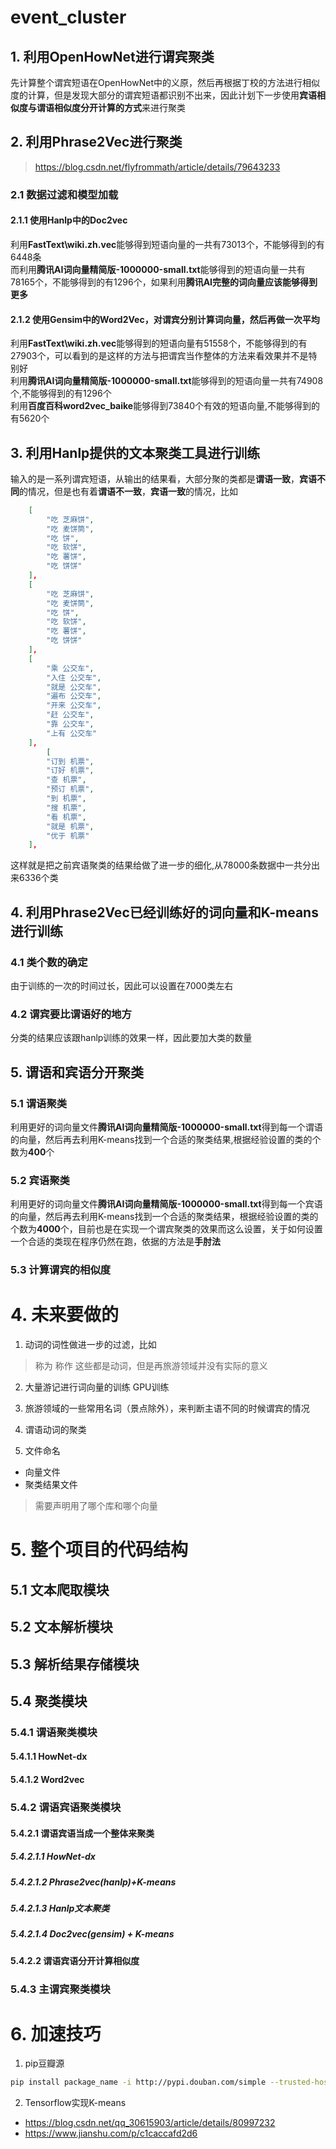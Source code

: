 # event_cluster

## 1. 利用OpenHowNet进行谓宾聚类
先计算整个谓宾短语在OpenHowNet中的义原，然后再根据丁校的方法进行相似度的计算，但是发现大部分的谓宾短语都识别不出来，因此计划下一步使用**宾语相似度与谓语相似度分开计算的方式**来进行聚类

## 2. 利用Phrase2Vec进行聚类
> https://blog.csdn.net/flyfrommath/article/details/79643233

### 2.1 数据过滤和模型加载

#### 2.1.1 使用Hanlp中的Doc2vec
利用**FastText\wiki.zh.vec**能够得到短语向量的一共有73013个，不能够得到的有6448条<br>
而利用**腾讯AI词向量精简版-1000000-small.txt**能够得到的短语向量一共有78165个，不能够得到的有1296个，如果利用**腾讯AI完整的词向量应该能够得到更多**

#### 2.1.2 使用Gensim中的Word2Vec，对谓宾分别计算词向量，然后再做一次平均
利用**FastText\wiki.zh.vec**能够得到的短语向量有51558个，不能够得到的有27903个，可以看到的是这样的方法与把谓宾当作整体的方法来看效果并不是特别好<br>
利用**腾讯AI词向量精简版-1000000-small.txt**能够得到的短语向量一共有74908个,不能够得到的有1296个<br>
利用**百度百科word2vec_baike**能够得到73840个有效的短语向量,不能够得到的有5620个


## 3. 利用Hanlp提供的文本聚类工具进行训练
输入的是一系列谓宾短语，从输出的结果看，大部分聚的类都是**谓语一致**，**宾语不同**的情况，但是也有着**谓语不一致**，**宾语一致**的情况，比如

```JSON
    [
        "吃 芝麻饼",
        "吃 麦饼筒",
        "吃 饼",
        "吃 软饼",
        "吃 薯饼",
        "吃 饼饼"
    ],
    [
        "吃 芝麻饼",
        "吃 麦饼筒",
        "吃 饼",
        "吃 软饼",
        "吃 薯饼",
        "吃 饼饼"
    ],
    [
        "乘 公交车",
        "入住 公交车",
        "就是 公交车",
        "遍布 公交车",
        "开来 公交车",
        "赶 公交车",
        "靠 公交车",
        "上有 公交车"
    ],
        [
        "订到 机票",
        "订好 机票",
        "查 机票",
        "预订 机票",
        "到 机票",
        "搜 机票",
        "看 机票",
        "就是 机票",
        "优于 机票"
    ],

```

这样就是把之前宾语聚类的结果给做了进一步的细化,从78000条数据中一共分出来6336个类

## 4. 利用Phrase2Vec已经训练好的词向量和K-means进行训练

### 4.1 类个数的确定
由于训练的一次的时间过长，因此可以设置在7000类左右

### 4.2 谓宾要比谓语好的地方
分类的结果应该跟hanlp训练的效果一样，因此要加大类的数量

## 5. 谓语和宾语分开聚类

### 5.1 谓语聚类

利用更好的词向量文件**腾讯AI词向量精简版-1000000-small.txt**得到每一个谓语的向量，然后再去利用K-means找到一个合适的聚类结果,根据经验设置的类的个数为**400**个

### 5.2 宾语聚类
利用更好的词向量文件**腾讯AI词向量精简版-1000000-small.txt**得到每一个宾语的向量，然后再去利用K-means找到一个合适的聚类结果，根据经验设置的类的个数为**4000**个，目前也是在实现一个谓宾聚类的效果而这么设置，关于如何设置一个合适的类现在程序仍然在跑，依据的方法是**手肘法**

### 5.3 计算谓宾的相似度



# 4. 未来要做的

1. 动词的词性做进一步的过滤，比如
> 称为 称作 
这些都是动词，但是再旅游领域并没有实际的意义

2. 大量游记进行词向量的训练
GPU训练

3. 旅游领域的一些常用名词（景点除外），来判断主语不同的时候谓宾的情况

4. 谓语动词的聚类

5. 文件命名
- 向量文件
- 聚类结果文件
> 需要声明用了哪个库和哪个向量



# 5. 整个项目的代码结构
## 5.1 文本爬取模块
## 5.2 文本解析模块
## 5.3 解析结果存储模块
## 5.4 聚类模块
### 5.4.1 谓语聚类模块
#### 5.4.1.1 HowNet-dx
#### 5.4.1.2 Word2vec
### 5.4.2 谓语宾语聚类模块
#### 5.4.2.1 谓语宾语当成一个整体来聚类
##### 5.4.2.1.1 HowNet-dx
##### 5.4.2.1.2 Phrase2vec(hanlp)+K-means
##### 5.4.2.1.3 Hanlp文本聚类
##### 5.4.2.1.4 Doc2vec(gensim) + K-means
#### 5.4.2.2 谓语宾语分开计算相似度
### 5.4.3 主谓宾聚类模块

    

# 6. 加速技巧
1. pip豆瓣源
```sh
pip install package_name -i http://pypi.douban.com/simple --trusted-host pypi.douban.com
```

2. Tensorflow实现K-means
- https://blog.csdn.net/qq_30615903/article/details/80997232
- https://www.jianshu.com/p/c1caccafd2d6
